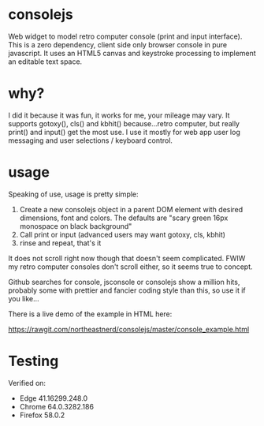 # consolejs
Web widget to model retro computer console (print and input interface). This is a zero dependency, client side only browser console in pure javascript. It uses an HTML5 canvas and keystroke processing to implement an editable text space. 

# why?
I did it because it was fun, it works for me, your mileage may vary. It supports gotoxy(), cls() and kbhit() because...retro computer, but really print() and input() get the most use. I use it mostly for web app user log messaging and user selections / keyboard control.

# usage
Speaking of use, usage is pretty simple:

  1) Create a new consolejs object in a parent DOM element with desired dimensions, font and colors.
     The defaults are "scary green 16px monospace on black background"
  2) Call print or input (advanced users may want gotoxy, cls, kbhit)
  3) rinse and repeat, that's it
  
It does not scroll right now though that doesn't seem complicated. FWIW my retro computer consoles don't scroll either, so it seems true to concept.

Github searches for console, jsconsole or consolejs show a million hits, probably some with prettier and fancier coding style than this, so use it if you like...

There is a live demo of the example in HTML here:

https://rawgit.com/northeastnerd/consolejs/master/console_example.html

# Testing
Verified on:
* Edge 41.16299.248.0
* Chrome 64.0.3282.186
* Firefox 58.0.2
